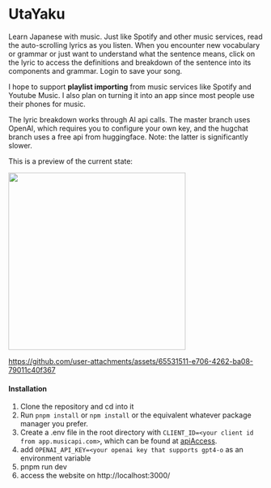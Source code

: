 # UtaYaku
Learn Japanese with music. Just like Spotify and other music services, read the auto-scrolling lyrics as you listen. When you encounter new vocabulary or grammar or just want to understand what the sentence means, click on the lyric to access the definitions and breakdown of the sentence into its components and grammar. Login to save your song.

I hope to support **playlist importing** from music services like Spotify and Youtube Music. I also plan on turning it into an app since most people use their phones for music.

The lyric breakdown works through AI api calls. The master branch uses OpenAI, which requires you to configure your own key, and the hugchat branch uses a free api from huggingface. Note: the latter is significantly slower.

This is a preview of the current state:

<img src="https://github.com/user-attachments/assets/43f9f226-f84d-45e1-81d0-9a2f824cd6e3" width="350">

https://github.com/user-attachments/assets/65531511-e706-4262-ba08-79011c40f367



#### Installation
1. Clone the repository and cd into it
2. Run `pnpm install` or `npm install` or the equivalent whatever package manager you prefer.
3. Create a .env file in the root directory with `CLIENT_ID=<your client id from app.musicapi.com>`, which can be found at [apiAccess](https://app.musicapi.com/admin/account/apiAccess).
4. add `OPENAI_API_KEY=<your openai key that supports gpt4-o` as an environment variable
5. pnpm run dev
6. access the website on http://localhost:3000/
